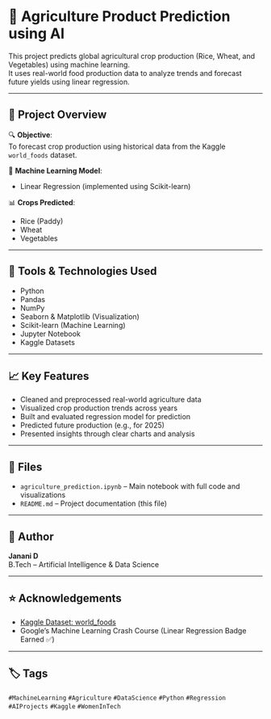 # 🌾 Agriculture Product Prediction using AI

This project predicts global agricultural crop production (Rice, Wheat, and Vegetables) using machine learning.  
It uses real-world food production data to analyze trends and forecast future yields using linear regression.

---

## 📘 Project Overview

🔍 **Objective**:  
To forecast crop production using historical data from the Kaggle `world_foods` dataset.

🧠 **Machine Learning Model**:  
- Linear Regression (implemented using Scikit-learn)

📊 **Crops Predicted**:
- Rice (Paddy)
- Wheat
- Vegetables

---

## 🔧 Tools & Technologies Used

- Python  
- Pandas  
- NumPy  
- Seaborn & Matplotlib (Visualization)  
- Scikit-learn (Machine Learning)  
- Jupyter Notebook  
- Kaggle Datasets

---

## 📈 Key Features

- Cleaned and preprocessed real-world agriculture data  
- Visualized crop production trends across years  
- Built and evaluated regression model for prediction  
- Predicted future production (e.g., for 2025)  
- Presented insights through clear charts and analysis

---

## 📁 Files

- `agriculture_prediction.ipynb` – Main notebook with full code and visualizations  
- `README.md` – Project documentation (this file)

---

## 📌 Author

**Janani D**  
B.Tech – Artificial Intelligence & Data Science  


---

## ⭐ Acknowledgements

- [Kaggle Dataset: world_foods](https://www.kaggle.com/)  
- Google’s Machine Learning Crash Course (Linear Regression Badge Earned ✅)

---

## 🏷️ Tags

`#MachineLearning` `#Agriculture` `#DataScience` `#Python` `#Regression` `#AIProjects` `#Kaggle` `#WomenInTech`

